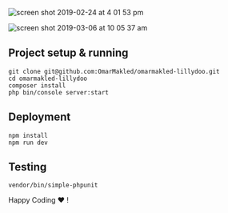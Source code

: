 ![screen shot 2019-02-24 at 4 01 53 pm](https://user-images.githubusercontent.com/3720473/53300277-c1688300-384d-11e9-818c-6b9ef8638665.png)

![screen shot 2019-03-06 at 10 05 37 am](https://user-images.githubusercontent.com/3720473/53865320-873e7480-3ff7-11e9-80a1-1f873bd4e58e.png)


## Project setup & running

```
git clone git@github.com:OmarMakled/omarmakled-lillydoo.git
cd omarmakled-lillydoo
composer install
php bin/console server:start
```


## Deployment

```
npm install
npm run dev
```

## Testing

```
vendor/bin/simple-phpunit
```

Happy Coding ♥ !
